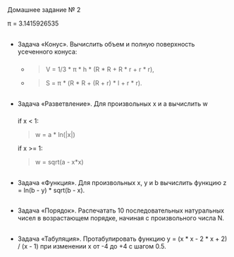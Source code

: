 ##
Домашнее задание № 2

π =  3.1415926535

##
- Задача «Конус».
    Вычислить объем и полную поверхность усеченного конуса:
    #####
    - > V = 1/3 * π * h * (R * R + R * r + r * r),
    
    - > S = π * (R * R + (R + r) * l + r * r).


##
- Задача «Разветвление».
    Для произвольных x и a вычислить w
    ###
    if x < 1:
    
    > w = a * ln(|x|)
    
    if x >= 1:
    
    > w = sqrt(a - x*x)


##
- Задача «Функция». Для произвольных x, y и b вычислить функцию z = ln(b - y) * sqrt(b - x).



##
- Задача «Порядок». Распечатать 10 последовательных натуральных чисел в возрастающем порядке, начиная с
произвольного числа N.


##
- Задача «Табуляция». Протабулировать функцию y = (x * x - 2 * x + 2) / (x - 1) при изменении x от -4 до +4 с шагом 0.5. 
